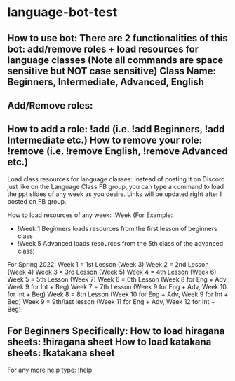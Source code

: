 # language-bot-test
How to use bot: 
There are 2 functionalities of this bot: add/remove roles + load resources for language classes
(Note all commands are space sensitive but NOT case sensitive)
Class Name: Beginners, Intermediate, Advanced, English
----------------------------------------------------------------------------------------------------------
Add/Remove roles:
----------------------------------------------------------------------------------------------------------
How to add a role: !add <Class Name>  (i.e. !add Beginners, !add Intermediate etc.) 
How to remove your role: !remove <Class Name> (i.e. !remove English, !remove Advanced etc.) 
----------------------------------------------------------------------------------------------------------
Load class resources for language classes:
Instead of posting it on Discord just like on the Language Class FB group, you can type a command to load the ppt slides of any week as you desire. Links will be updated right after I posted on FB group.

How to load resources of any week: !Week <week number> <Class Name> 
(For Example:
 - !Week 1 Beginners loads resources from the first lesson of beginners class 
 - !Week 5 Advanced loads resources from the 5th class of the advanced class)

For Spring 2022:
Week 1 = 1st Lesson (Week 3)
Week 2 = 2nd Lesson (Week 4)
Week 3 = 3rd Lesson (Week 5)
Week 4 = 4th Lesson (Week 6)
Week 5 = 5th Lesson (Week 7)
Week 6 = 6th Lesson (Week 8 for Eng + Adv, Week 9 for Int + Beg)
Week 7 = 7th Lesson (Week 9 for Eng + Adv, Week 10 for Int + Beg)
Week 8 = 8th Lesson (Week 10 for Eng + Adv, Week 9 for Int + Beg)
Week 9 = 9th/last lesson (Week 11 for Eng + Adv, Week 12 for Int + Beg)

For Beginners Specifically: 
How to load hiragana sheets: !hiragana sheet
How to load katakana sheets: !katakana sheet
----------------------------------------------------------------------------------------------------------
For any more help type: !help 
